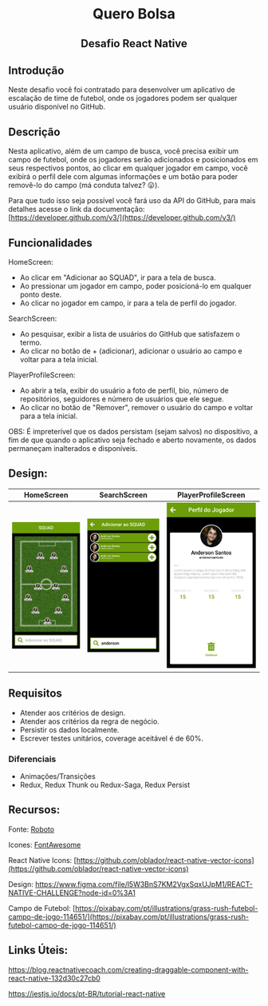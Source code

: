 <h1 align="center">Quero Bolsa</h1>
<h2 align="center">Desafio React Native</h2>

## Introdução

Neste desafio você foi contratado para desenvolver um aplicativo de escalação de time de futebol, onde os jogadores podem ser qualquer usuário disponível no GitHub.

## Descrição

Nesta aplicativo, além de um campo de busca, você precisa exibir um campo de futebol, onde os jogadores serão adicionados e posicionados em seus respectivos pontos, ao clicar em qualquer jogador em campo, você exibirá o perfil dele com algumas informações e um botão para poder removê-lo do campo (má conduta talvez? 😛).

Para que tudo isso seja possível você fará uso da API do GitHub, para mais detalhes acesse o link da documentação:
[https://developer.github.com/v3/](https://developer.github.com/v3/)

## Funcionalidades

HomeScreen:
- Ao clicar em "Adicionar ao SQUAD", ir para a tela de busca.
- Ao pressionar um jogador em campo, poder posicioná-lo em qualquer ponto deste.
- Ao clicar no jogador em campo, ir para a tela de perfil do jogador.

SearchScreen:
- Ao pesquisar, exibir a lista de usuários do GitHub que satisfazem o termo.
- Ao clicar no botão de + (adicionar), adicionar o usuário ao campo e voltar para a tela inicial.

PlayerProfileScreen:
- Ao abrir a tela, exibir do usuário a foto de perfil, bio, número de repositórios, seguidores e número de usuários que ele segue.
- Ao clicar no botão de "Remover", remover o usuário do campo e voltar para a tela inicial.

OBS: É impreterível que os dados persistam (sejam salvos) no dispositivo, a fim de que quando o aplicativo seja fechado e aberto novamente, os dados permaneçam inalterados e disponíveis.

## Design:
| HomeScreen | SearchScreen | PlayerProfileScreen |
| ---------- | ------------ | ------------------- |
| ![HomeScreen](/assets/HomeScreen.png) | ![SearchScreen](/assets/SearchScreen.png) | ![PlayerProfileScreen](/assets/PlayerProfileScreen.png)

## Requisitos

- Atender aos critérios de design.
- Atender aos critérios da regra de negócio.
- Persistir os dados localmente.
- Escrever testes unitários, coverage aceitável é de 60%.

### Diferenciais

- Animações/Transições
- Redux, Redux Thunk ou Redux-Saga, Redux Persist

## Recursos:

Fonte: [Roboto](https://fonts.google.com/?selection.family=Roboto)

Icones: [FontAwesome](https://fontawesome.com/icons?d=gallery)

React Native Icons:
[https://github.com/oblador/react-native-vector-icons](https://github.com/oblador/react-native-vector-icons)

Design: https://www.figma.com/file/l5W3BnS7KM2VgxSqxUJpM1/REACT-NATIVE-CHALLENGE?node-id=0%3A1

Campo de Futebol:
[https://pixabay.com/pt/illustrations/grass-rush-futebol-campo-de-jogo-114651/](https://pixabay.com/pt/illustrations/grass-rush-futebol-campo-de-jogo-114651/)

## Links Úteis:

https://blog.reactnativecoach.com/creating-draggable-component-with-react-native-132d30c27cb0

https://jestjs.io/docs/pt-BR/tutorial-react-native
